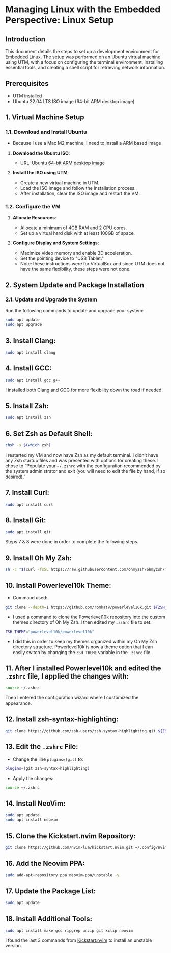 # Managing Linux with the Embedded Perspective: Linux Setup

## Introduction

This document details the steps to set up a development environment for Embedded Linux. The setup was performed on an Ubuntu virtual machine using UTM, with a focus on configuring the terminal environment, installing essential tools, and creating a shell script for retrieving network information.

## Prerequisites

- UTM installed
- Ubuntu 22.04 LTS ISO image (64-bit ARM desktop image)

## 1. Virtual Machine Setup

### 1.1. Download and Install Ubuntu

 - Because I use a Mac M2 machine, I need to install a ARM based image

1. **Download the Ubuntu ISO**:
   - URL: [Ubuntu 64-bit ARM desktop image](https://cdimage.ubuntu.com/jammy/daily-live/current/)

2. **Install the ISO using UTM**:
   - Create a new virtual machine in UTM.
   - Load the ISO image and follow the installation process.
   - After installation, clear the ISO image and restart the VM.

### 1.2. Configure the VM

1. **Allocate Resources**:
   - Allocate a minimum of 4GB RAM and 2 CPU cores.
   - Set up a virtual hard disk with at least 100GB of space.

2. **Configure Display and System Settings**:
   - Maximize video memory and enable 3D acceleration.
   - Set the pointing device to "USB Tablet."
   - Note: these instructions were for VirtualBox and since UTM does not have the same flexibility, these steps were not done.

## 2. System Update and Package Installation

### 2.1. Update and Upgrade the System

Run the following commands to update and upgrade your system:

```bash
sudo apt update
sudo apt upgrade
```

## 3. **Install Clang**:
```bash
sudo apt install clang
```

## 4. **Install GCC**:
```bash
sudo apt install gcc g++
```
I installed both Clang and GCC for more flexibility down the road if needed.

## 5. **Install Zsh**:
```bash
sudo apt install zsh
```

## 6. **Set Zsh as Default Shell**:
```bash
chsh -s $(which zsh)
```

I restarted my VM and now have Zsh as my default terminal. I didn’t have any Zsh startup files and was presented with options for creating these. I chose to “Populate your `~/.zshrc` with the configuration recommended by the system administrator and exit (you will need to edit the file by hand, if so desired).”

## 7. **Install Curl**:
```bash
sudo apt install curl
```

## 8. **Install Git**:
```bash
sudo apt install git
```
Steps 7 & 8 were done in order to complete the following steps.

## 9. **Install Oh My Zsh**:
```bash
sh -c "$(curl -fsSL https://raw.githubusercontent.com/ohmyzsh/ohmyzsh/master/tools/install.sh)"
```

## 10. **Install Powerlevel10k Theme**:
- Command used:
```bash
git clone --depth=1 https://github.com/romkatv/powerlevel10k.git ${ZSH_CUSTOM:-$HOME/.oh-my-zsh/custom}/themes/powerlevel10k
```

- I used a command to clone the Powerlevel10k repository into the custom themes directory of Oh My Zsh. I then edited my `.zshrc` file to set:

```bash
ZSH_THEME="powerlevel10k/powerlevel10k"
```
- I did this in order to keep my themes organized within my Oh My Zsh directory structure. Powerlevel10k is now a theme option that I can easily switch by changing the `ZSH_THEME` variable in the `.zshrc` file.

## 11. After I installed Powerlevel10k and edited the `.zshrc` file, I applied the changes with:
```bash
source ~/.zshrc
```

Then I entered the configuration wizard where I customized the appearance.

## 12. **Install zsh-syntax-highlighting**:
```bash
git clone https://github.com/zsh-users/zsh-syntax-highlighting.git ${ZSH_CUSTOM:-$HOME/.oh-my-zsh/custom}/plugins/zsh-syntax-highlighting
```

## 13. **Edit the `.zshrc` File**:
- Change the line `plugins=(git)` to:
```bash
plugins=(git zsh-syntax-highlighting)
```
- Apply the changes:
```bash
source ~/.zshrc
```

## 14. **Install NeoVim**:
```bash
sudo apt update
sudo apt install neovim
```

## 15. **Clone the Kickstart.nvim Repository**:
```bash
git clone https://github.com/nvim-lua/kickstart.nvim.git ~/.config/nvim
```

## 16. **Add the Neovim PPA**:
```bash
sudo add-apt-repository ppa:neovim-ppa/unstable -y
```

## 17. **Update the Package List**:
```bash
sudo apt update
```

## 18. **Install Additional Tools**:
```bash
sudo apt install make gcc ripgrep unzip git xclip neovim
```
I found the last 3 commands from [Kickstart.nvim](https://github.com/nvim-lua/kickstart.nvim) to install an unstable version.
